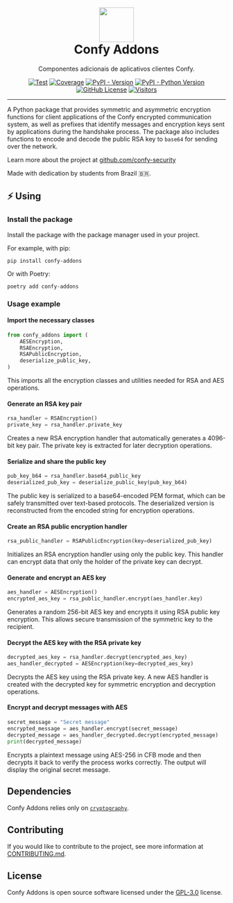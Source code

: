 <h1 align="center">
  <a href="https://github.com/confy-security/confy-addons" target="_blank" rel="noopener noreferrer">
    <picture>
      <img width="80" src="https://github.com/user-attachments/assets/d95cfc93-8a78-4545-a9ba-ba6b9000795b">
    </picture>
  </a>
  <br>
  Confy Addons
</h1>

<p align="center">Componentes adicionais de aplicativos clientes Confy.</p>

<div align="center">

[![Test](https://github.com/confy-security/confy-addons/actions/workflows/test.yml/badge.svg)](https://github.com/confy-security/confy-addons/actions/workflows/test.yml)
[![Coverage](https://coverage-badge.samuelcolvin.workers.dev/confy-security/confy-addons.svg)](https://coverage-badge.samuelcolvin.workers.dev/redirect/confy-security/confy-addons)
[![PyPI - Version](https://img.shields.io/pypi/v/confy-addons?color=blue)](https://pypi.org/project/confy-addons/)
[![PyPI - Python Version](https://img.shields.io/pypi/pyversions/confy-addons)](https://pypi.org/project/confy-addons/)
[![GitHub License](https://img.shields.io/github/license/confy-security/confy-addons?color=blue)](/LICENSE)
[![Visitors](https://api.visitorbadge.io/api/visitors?path=confy-security%2Fconfy-addons&label=repository%20visits&countColor=%231182c3&style=flat)](https://github.com/confy-security/confy-addons)
  
</div>

---

A Python package that provides symmetric and asymmetric encryption functions for client applications of the Confy encrypted communication system, as well as prefixes that identify messages and encryption keys sent by applications during the handshake process. The package also includes functions to encode and decode the public RSA key to `base64` for sending over the network.

Learn more about the project at [github.com/confy-security](https://github.com/confy-security)

Made with dedication by students from Brazil 🇧🇷.

## ⚡ Using

### Install the package

Install the package with the package manager used in your project.

For example, with pip:

```shell
pip install confy-addons
```

Or with Poetry:

```shell
poetry add confy-addons
```

### Usage example

#### Import the necessary classes

```python
from confy_addons import (
    AESEncryption,
    RSAEncryption,
    RSAPublicEncryption,
    deserialize_public_key,
)
```

This imports all the encryption classes and utilities needed for RSA and AES operations.

#### Generate an RSA key pair

```python
rsa_handler = RSAEncryption()
private_key = rsa_handler.private_key
```

Creates a new RSA encryption handler that automatically generates a 4096-bit key pair. The private key is extracted for later decryption operations.

#### Serialize and share the public key

```python
pub_key_b64 = rsa_handler.base64_public_key
deserialized_pub_key = deserialize_public_key(pub_key_b64)
```

The public key is serialized to a base64-encoded PEM format, which can be safely transmitted over text-based protocols. The deserialized version is reconstructed from the encoded string for encryption operations.

#### Create an RSA public encryption handler

```python
rsa_public_handler = RSAPublicEncryption(key=deserialized_pub_key)
```

Initializes an RSA encryption handler using only the public key. This handler can encrypt data that only the holder of the private key can decrypt.

#### Generate and encrypt an AES key

```python
aes_handler = AESEncryption()
encrypted_aes_key = rsa_public_handler.encrypt(aes_handler.key)
```

Generates a random 256-bit AES key and encrypts it using RSA public key encryption. This allows secure transmission of the symmetric key to the recipient.

#### Decrypt the AES key with the RSA private key

```python
decrypted_aes_key = rsa_handler.decrypt(encrypted_aes_key)
aes_handler_decrypted = AESEncryption(key=decrypted_aes_key)
```

Decrypts the AES key using the RSA private key. A new AES handler is created with the decrypted key for symmetric encryption and decryption operations.

#### Encrypt and decrypt messages with AES

```python
secret_message = "Secret message"
encrypted_message = aes_handler.encrypt(secret_message)
decrypted_message = aes_handler_decrypted.decrypt(encrypted_message)
print(decrypted_message)
```

Encrypts a plaintext message using AES-256 in CFB mode and then decrypts it back to verify the process works correctly. The output will display the original secret message.

## Dependencies

Confy Addons relies only on [`cryptography`](https://cryptography.io/).

## Contributing

If you would like to contribute to the project, see more information at [CONTRIBUTING.md](CONTRIBUTING.md).

## License

Confy Addons is open source software licensed under the [GPL-3.0](https://github.com/confy-security/confy-addons/blob/main/LICENSE) license.
